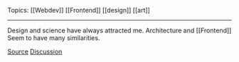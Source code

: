 Topics:
[[Webdev]] [[Frontend]] [[design]] [[art]]

---

Design and science have always attracted me. Architecture and [[Frontend]] Seem to have many similarities. 

[Source](https://css-tricks.com/the-widening-responsibility-for-front-end-developers/)
[Discussion](https://css-tricks.com/the-widening-responsibility-for-front-end-developers/)